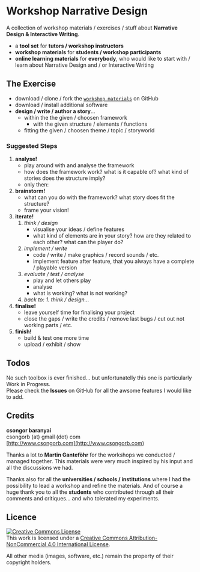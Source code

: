 # Workshop Narrative Design

A collection of workshop materials / exercises / stuff about **Narrative Design & Interactive Writing**.

- a **tool set** for **tutors / workshop instructors**
- **workshop materials** for **students / workshop participants**
- **online learning materials** for **everybody**, who would like to start with / learn about Narrative Design and / or Interactive Writing

## The Exercise

- download / clone / fork the [`workshop materials`](http://github.com/csongorb/WorkshopNarrativeDesign) on GitHub
- download / install additional software
- **design / write / author a story**...
  - within the the given / choosen framework
    - with the given structure / elements / functions
  - fitting the given / choosen theme / topic / storyworld

### Suggested Steps
1. **analyse!**   - play around with and analyse the framework   - how does the framework work? what is it capable of? what kind of stories does the structure imply?   - only then:
2. **brainstorm!**
   - what can you do with the framework? what story does fit the structure?
   - frame your vision!
3. **iterate!**
   1. *think / design*
      - visualise your ideas / define features
      - what kind of elements are in your story? how are they related to each other? what can the player do?
   2. *implement / write*
      - code / write / make graphics / record sounds / etc.
      - implement feature after feature, that you always have a complete / playable version
   3. *evaluate / test / analyse*
      - play and let others play
      - analyse
      - what is working? what is not working?
   4. *back to: 1. think / design...*
4. **finalise!**
   - leave yourself time for finalising your project
   - close the gaps / write the credits / remove last bugs / cut out not working parts / etc.
5. **finish!**
   - build & test one more time
   - upload / exhibit / show

## Todos

No such toolbox is ever finished... but unfortunatelly this one is particularly Work in Progress.  
Please check the **Issues** on GitHub for all the awsome features I would like to add.

## Credits

**csongor baranyai**  
csongorb (at) gmail (dot) com  
[http://www.csongorb.com](http://www.csongorb.com)

Thanks a lot to **Martin Ganteföhr** for the workshops we conducted / managed together. This materials were very much inspired by his input and all the discussions we had.

Thanks also for all the **universities / schools / institutions** where I had the possibility to lead a workshop and refine the materials. And of course a huge thank you to all the **students** who contributed through all their comments and critiques... and who tolerated my experiments. 

## Licence

<a rel="license" href="http://creativecommons.org/licenses/by-nc/4.0/"><img alt="Creative Commons License" style="border-width:0" src="https://i.creativecommons.org/l/by-nc/4.0/88x31.png" /></a><br />This work is licensed under a <a rel="license" href="http://creativecommons.org/licenses/by-nc/4.0/">Creative Commons Attribution-NonCommercial 4.0 International License</a>.

All other media (images, software, etc.) remain the property of their copyright holders.